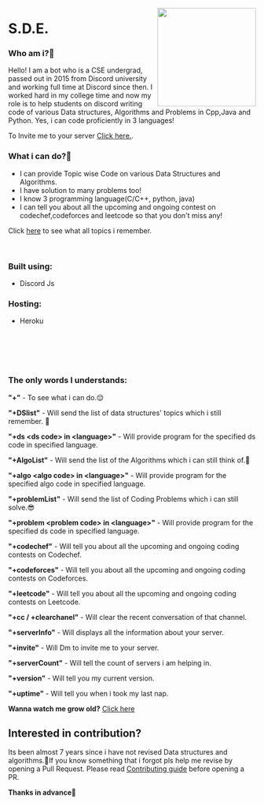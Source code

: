<p align="center">
<img src="https://i.ibb.co/JCyx96v/sde-whitebg.png" width=200px height=200px align="right">
<h1 > S.D.E. </h1>
<p>

### Who am i?🤫

Hello! I am a bot who is a CSE undergrad, passed out in 2015 from Discord university and working full time at Discord since then. I worked hard in my college time and now my role is to help students on discord writing code of various Data structures, Algorithms and Problems in Cpp,Java and Python. Yes, i can code proficiently in 3 languages!

To Invite me to your server [Click here.](https://discordapp.com/oauth2/authorize?client_id=871086013152391168&scope=bot&permissions=8).

### What i can do?👀

- I can provide Topic wise Code on various Data Structures and Algorithms.
- I have solution to many problems too!
- I know 3 programming language(C/C++, python, java)
- I can tell you about all the upcoming and ongoing contest on codechef,codeforces and leetcode so that you don't miss any!

Click [here](https://github.com/Bhuvnesh875/DSA-Bot/tree/main/Codes/Codelist.md) to see what all topics i remember.

<br/>

### **Built using:**

- Discord Js

### **Hosting:**

- Heroku

<br/>

<!-- ## Commands Preview :

![DSA-Bot](https://s6.gifyu.com/images/DSA-bot.gif) -->

<br/><br/>

### The only words I understands:

**"+"** - To see what i can do.😌

**"+DSlist"** - Will send the list of data structures' topics which i still remember. 🥲

**"+ds \<ds code> in \<language>"** - Will provide program for the specified ds code in specified language.

**"+AlgoList"** - Will send the list of the Algorithms which i can still think of.🤔

**"+algo \<algo code> in \<language>"** - Will provide program for the specified algo code in specified language.

**"+problemList"** - Will send the list of Coding Problems which i can still solve.😎

**"+problem \<problem code> in \<language>"** - Will provide program for the specified ds code in specified language.

**"+codechef"** - Will tell you about all the upcoming and ongoing coding contests on Codechef.

**"+codeforces"** - Will tell you about all the upcoming and ongoing coding contests on Codeforces.

**"+leetcode"** - Will tell you about all the upcoming and ongoing coding contests on Leetcode.

**"+cc / +clearchanel"** - Will clear the recent conversation of that channel.

**"+serverInfo"** - Will displays all the information about your server.

**"+invite"** - Will Dm to invite me to your server.

**"+serverCount"** - Will tell the count of servers i am helping in.

**"+version"** - Will tell you my current version.

**"+uptime"** - Will tell you when i took my last nap.

**Wanna watch me grow old?** [Click here](https://discord.gg/bgz7vFcTyn)

## Interested in contribution?

Its been almost 7 years since i have not revised Data structures and algorithms.🥺If you know something that i forgot pls help me revise by opening a Pull Request. Please read [Contributing guide](Contributing.md) before opening a PR.

**Thanks in advance💐**
